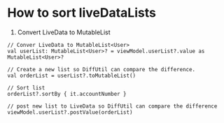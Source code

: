 # How to sort liveDataLists
1) Convert LiveData to MutableList<User>
```
// Conver LiveData to MutableList<User>
val userList: MutableList<User>? = viewModel.userList?.value as MutableList<User>?

// Create a new list so DiffUtil can compare the difference. 
val orderList = userList?.toMutableList()

// Sort list
orderList?.sortBy { it.accountNumber }

// post new list to LiveData so DiffUtil can compare the difference
viewModel.userList?.postValue(orderList)

```

